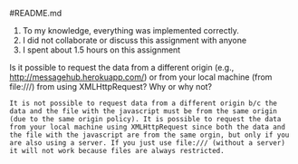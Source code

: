 #README.md
1. To my knowledge, everything was implemented correctly.
2. I did not collaborate or discuss this assignment with anyone
3. I spent about 1.5 hours on this assignment

Is it possible to request the data from a different origin (e.g., http://messagehub.herokuapp.com/) or from your local machine (from file:///) from using XMLHttpRequest? Why or why not?

	It is not possible to request data from a different origin b/c the data and the file with the javascript must be from the same origin (due to the same origin policy). It is possible to request the data from your local machine using XMLHttpRequest since both the data and the file with the javascript are from the same orgin, but only if you are also using a server. If you just use file:/// (without a server) it will not work because files are always restricted.